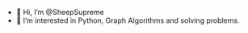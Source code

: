 - 👋 Hi, I’m @SheepSupreme
- 👀 I’m interested in Python, Graph Algorithms and solving problems.
<!---
SheepSupreme/SheepSupreme is a ✨ special ✨ repository because its `README.md` (this file) appears on your GitHub profile.
You can click the Preview link to take a look at your changes.
--->
